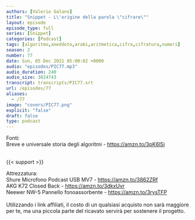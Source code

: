```yaml
---
authors: [Valerio Galano]
title: "Snippet - L\'origine della parola \"cifrare\""
layout: episode
episode_type: full
series: [Snippet]
categories: [Podcast]
tags: [algoritmo,aneddoto,arabi,aritmetica,cifra,cifratura,numeri]
season: 2
number: 77
date: Sun, 05 Dec 2021 05:00:02 +0000
audio: "episodes/PIC77.mp3"
audio_duration: 240
audio_size: 3824743
transcript: transcripts/PIC77.srt
url: /episodes/77
aliases: 
  - /77
image: "covers/PIC77.png"
explicit: "false"
draft: false
type: podcast
---
```

Fonti:<br />
Breve e universale storia degli algoritmi - <a href="https://amzn.to/3pK6lSj" rel="noopener">https://amzn.to/3pK6lSj</a> <br />
<br />


{{< support >}}

Attrezzatura:<br />
Shure Microfono Podcast USB MV7 - <a href="https://amzn.to/3862ZRf" rel="noopener">https://amzn.to/3862ZRf</a> <br />
AKG K72 Closed Back - <a href="https://amzn.to/3dkxUvr" rel="noopener">https://amzn.to/3dkxUvr</a> <br />
Neewer NW-5 Pannello fonoassorbente - <a href="https://amzn.to/3rysTFP" rel="noopener">https://amzn.to/3rysTFP</a> <br />
<br />
Utilizzando i link affiliati, il costo di un qualsiasi acquisto non sarà maggiore per te, ma una piccola parte del ricavato servirà per sostenere il progetto.<br />
<br />






